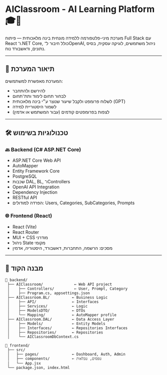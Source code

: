 # AIClassroom - AI Learning Platform 🎓🤖

מערכת מיני-פלטפורמה ללמידה מונחית בינה מלאכותית — פיתוח Full Stack עם React ו־.NET Core, כולל חיבור ל־OpenAI, ניהול משתמשים, לוגיקה עסקית, בסיס נתונים, ודאשבורד נוח.

---

## 📌 תיאור המערכת

המערכת מאפשרת למשתמשים:
- להירשם ולהתחבר
- לבחור תחום לימוד ותת־תחום
- לשלוח פרומפט ולקבל שיעור שנוצר ע״י בינה מלאכותית (GPT)
- לשמור היסטוריית למידה
- לצפות בפרומפטים קודמים (עבור המשתמש או אדמין)

---

## 🛠 טכנולוגיות בשימוש

### 🔙 Backend (C# ASP.NET Core)
- ASP.NET Core Web API
- AutoMapper
- Entity Framework Core
- PostgreSQL
- שכבות DAL, BL, ו־Controllers
- OpenAI API Integration
- Dependency Injection
- RESTful API
- הפרדה למודולים: Users, Categories, SubCategories, Prompts

### 🌐 Frontend (React)
- React (Vite)
- React Router
- MUI + CSS מודרני
- ניהול State מקומי
- מסכים: הרשמה, התחברות, דאשבורד, היסטוריה, אדמין

---

## 🧱 מבנה הקוד

```plaintext
📁 backend/
 ├── AIClassroom/              ← Web API project
 │    ├── Controllers/         ← User, Prompt, Category
 │    ├── Program.cs, appsettings.json
 ├── AIClassroom.BL/          ← Business Logic
 │    ├── API/                ← Interfaces
 │    ├── Services/           ← Logic
 │    ├── ModelsDTO/          ← DTOs
 │    └── Mapping/            ← AutoMapper profile
 ├── AIClassroom.DAL/         ← Data Access Layer
 │    ├── Models/             ← Entity Models
 │    ├── Interfaces/         ← Repositories Interfaces
 │    ├── Repositories/       ← Repositories
 │    └── AIClassroomDbContext.cs

📁 frontend/
 ├── src/
 │   ├── pages/               ← Dashboard, Auth, Admin
 │   ├── components/          ← טפסים, טבלאות
 │   └── App.jsx
 └── package.json, index.html
